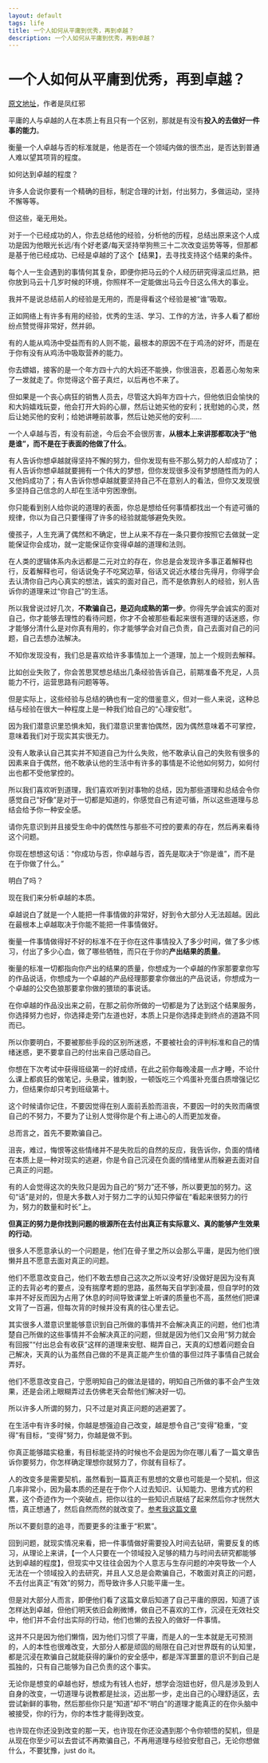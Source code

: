 ```yaml
---
layout: default
tags: life
title: 一个人如何从平庸到优秀，再到卓越？
description: 一个人如何从平庸到优秀，再到卓越？
---
```


# 一个人如何从平庸到优秀，再到卓越？ #

[原文地址](http://book.douban.com/subject/10484692/)，作者是凤红邪

平庸的人与卓越的人在本质上有且只有一个区别，那就是有没有**投入的去做好一件事的能力**。

衡量一个人卓越与否的标准就是，他是否在一个领域内做的很杰出，是否达到普通人难以望其项背的程度。

如何达到卓越的程度？

许多人会说你要有一个精确的目标，制定合理的计划，付出努力，多做运动，坚持不懈等等。

但这些，毫无用处。

对于一个已经成功的人，你去总结他的经验，分析他的历程，总结出原来这个人成功是因为他眼光长远/有个好老婆/每天坚持举狗熊三十二次改变运势等等，但那都是基于他已经成功、已经是卓越的了这个【结果】，去寻找支持这个结果的条件。

每个人一生会遇到的事情何其复杂，即便你把马云的个人经历研究得滚瓜烂熟，把你放到马云十几岁时候的环境，你照样不一定能做出马云今日这么伟大的事业。

我并不是说总结前人的经验是无用的，而是得看这个经验是被“谁”吸取。

正如网络上有许多有用的经验，优秀的生活、学习、工作的方法，许多人看了都纷纷点赞觉得非常好，然并卵。

有的人能从鸡汤中受益而有的人则不能，最根本的原因不在于鸡汤的好坏，而是在于你有没有从鸡汤中吸取营养的能力。

你去嫖娼，接客的是一个年方四十六的大妈还不能换，你很沮丧，忍着恶心匆匆来了一发就走了。你觉得这个窑子真烂，以后再也不来了。

但如果是一个丧心病狂的销售人员去，尽管这大妈年方四十六，但他依旧会愉快的和大妈嬉戏玩耍，他会打开大妈的心扉，然后让她买他的安利；抚慰她的心灵，然后让她买他的安利；给她讲睡前故事，然后让她买他的安利……

一个人卓越与否，有没有前途，今后会不会很厉害，**从根本上来讲那都取决于“他是谁”，而不是在于表面的他做了什么**。

有人告诉你想卓越就得坚持不懈的努力，但你发现有些不那么努力的人却成功了；有人告诉你想卓越就要拥有一个伟大的梦想，但你发现很多没有梦想随性而为的人又他妈成功了；有人告诉你想卓越就要坚持自己不在意别人的看法，但你又发现很多坚持自己信念的人却在生活中穷困潦倒。

你只能看到别人给你说的道理的表面，你总是想给任何事情都找出一个有迹可循的规律，你以为自己只要懂得了许多的经验就能够避免失败。

傻孩子，人生充满了偶然和不确定，世上从来不存在一条只要你按照它去做就一定能保证你会成功，就一定能保证你变得卓越的道理和法则。

在人类的逻辑体系内永远都是二元对立的存在，你总是会发现许多事正着解释也行，反着解释也可，俗话说兔子不吃窝边草，俗话又说近水楼台先得月，你得学会去认清你自己内心真实的想法，诚实的面对自己，而不是依靠别人的经验，别人告诉你的道理来过“你自己”的生活。

所以我曾说过好几次，**不欺骗自己，是迈向成熟的第一步**。你得先学会诚实的面对自己，你才能够去理性的看待问题，你才不会被那些看起来很有道理的话迷惑，你才能够分清什么是对你真有用的，你才能够学会对自己负责，自己去面对自己的问题，自己去想办法解决。

不知你发现没有，我们总是喜欢给许多事情加上一个道理，加上一个规则去解释。

比如创业失败了，你会苦思冥想总结出几条经验告诉自己，前期准备不充足，人员能力不行，运营思路有问题等等。

但是实际上，这些经验与总结的确也有一定的借鉴意义，但对一些人来说，这种总结与经验在很大一种程度上是一种我们给自己的“心理安慰”。

因为我们潜意识里恐惧未知，我们潜意识里害怕偶然，因为偶然意味着不可掌控，意味着我们对于现实其实很无力。

没有人敢承认自己其实并不知道自己为什么失败，他不敢承认自己的失败有很多的因素来自于偶然，他不敢承认他的生活中有许多的事情是不论他如何努力，如何付出也都不受他掌控的。

所以我们喜欢听到道理，我们喜欢听到对事物的总结，因为那些道理和总结会令你感觉自己“好像”是对于一切都是知道的，你感觉自己有迹可循，所以这些道理与总结会给予你一种安全感。

请你先意识到并且接受生命中的偶然性与那些不可控的要素的存在，然后再来看待这个问题。

你现在想想这句话：“你成功与否，你卓越与否，首先是取决于“你是谁”，而不是在于你做了什么。”

明白了吗？

现在我们来分析卓越的本质。

卓越说白了就是一个人能把一件事情做的非常好，好到令大部分人无法超越。因此在最根本上卓越取决于你能不能把一件事情做好。

衡量一件事情做得好不好的标准不在于你在这件事情投入了多少时间，做了多少练习，付出了多少心血，做了哪些牺牲，而只在于你的**产出结果的质量**。

衡量的标准一切都指向你产出的结果的质量，你想成为一个卓越的作家那要拿你写的作品说话，你想成为一个卓越的产品经理那要拿你做出的产品说话，你想成为一个卓越的公交色狼那要拿你做的猥琐的事说话。

在你卓越的作品没出来之前，在那之前你所做的一切都是为了达到这个结果服务，你选择努力也好，你选择走旁门左道也好，本质上只是你选择走到终点的道路不同而已。

所以你要明白，不要被那些手段的区别所迷惑，不要被社会的评判标准和自己的情绪迷惑，更不要拿自己的付出来自己感动自己。

你想在下次考试中获得班级第一的好成绩，在此之前你每晚凌晨一点才睡，不论什么课上都疯狂的做笔记，头悬梁，锥刺股，一顿饭吃三个鸡蛋补充蛋白质增强记忆力，但结果你却只考到班级第十。

这个时候请你记住，不要因觉得在别人面前丢脸而沮丧，不要因一时的失败而痛恨自己的不努力，不要为了让别人觉得你是个有上进心的人而更加发奋。

总而言之，首先不要欺骗自己。

沮丧，难过，悔恨等这些情绪并不是失败后的自然的反应，我告诉你，负面的情绪在本质上是一种对现实的逃避，你是令自己沉浸在负面的情绪里从而躲避去面对自己真正的问题。

有的人会觉得这次的失败只是因为自己的“努力”还不够，所以要更加的努力。这句“话”是对的，但是大多数人对于努力二字的认知只停留在“看起来很努力的行为，努力的数量和时长”上。

**但真正的努力是你找到问题的根源所在去付出真正有实际意义、真的能够产生效果的行动**。

很多人不愿意承认的一个问题是，他们在骨子里之所以会那么平庸，是因为他们很懒并且不愿意去面对真正的问题。

他们不愿意改变自己，他们不敢去想自己这次之所以没考好/没做好是因为没有真正的去背必考的要点，没有揣摩考题的思路，虽然每天自学到凌晨，但自学时的效率并不好反而因为占用了休息的时间导致课堂上听课的质量也不高，虽然他们把课文背了一百遍，但每次背的时候并没有真的往心里去记。

其实很多人潜意识里能够意识到自己所做的事情并不会解决真正的问题，他们也清楚自己所做的这些事情并不会解决真正的问题，但就是因为他们又会用“努力就会有回报”“付出总会有收获”这样的道理来安慰、糊弄自己，天真的幻想着问题会自己解决，天真的认为虽然自己做的不是真正能产生价值的事但过阵子事情自己就会弄好。

他们不愿意改变自己，宁愿明知自己的做法是错的，明知自己所做的事不会产生效果，还是会闭上眼糊弄过去仿佛老天会帮他们解决好一切。

所以许多人所谓的努力，只不过是对真正问题的逃避罢了。

在生活中有许多时候，你越是想强迫自己改变，越是想令自己“变得”稳重，“变得”有目标，“变得”努力，你越是做不到。

你真正能够踏实稳重，有目标能坚持的时候也不会是因为你在哪儿看了一篇文章告诉你要努力，你怎样确定理想你就努力了，你就有目标了。

人的改变多是需要契机，虽然看到一篇真正有思想的文章也可能是一个契机，但这几率非常小，因为最本质的还是在于你个人过去知识、认知能力、思维方式的积累，这个奇迹作为一个突破点，把你以往的一些知识点联结了起来然后你才恍然大悟，真正想通了，然后自然而然的就改变了。[参考我这篇文章](http://www.zhihu.com/question/23182770/answer/67086745)

所以不要刻意的追寻，而要更多的注重于“积累”。

回到问题，就现实情况来看，把一件事情做好需要投入时间去钻研，需要反复的练习，从理论上来讲，【一个人只要在一个领域投入足够的精力与时间去研究都能够达到卓越的程度】，但现实中又往往会因为个人意志与生存问题的冲突导致一个人无法在一个领域投入的去研究，并且人又总是会欺骗自己，不敢面对真正的问题，不去付出真正“有效”的努力，而导致许多人只能平庸一生。

但是对大部分人而言，即便他们看了这篇文章后知道了自己平庸的原因，知道了该怎样达到卓越，但他们明天依旧会刷微博，做自己不喜欢的工作，沉浸在无效社交中，他们并不会付出实际的行动，他们也懒的去投入的做好一件事情。

这并不只是因为他们懒惰，因为他们习惯了平庸，而是人的一生本就是无可预测的，人的本性也很难改变，大部分人都是顽固的局限在自己对世界既有的认知里，都是沉浸在欺骗自己就能获得的廉价的安全感中，都是浑浑噩噩的意识不到自己是孤独的，只有自己能够为自己负责的这个事实。

无论你是想变的卓越也好，想成为有钱人也好，想学会泡妞也好，但凡是涉及到人自身的改变，一切道理与说教都是扯淡，迈出那一步，走出自己的心理舒适区，去尝试新鲜的事物，然后那些你只是“知道”却不“明白”的道理才能真正的在你头脑中被接受，你的行为，你的本性才能得到改变。

也许现在你还没到改变的那一天，也许现在你还没遇到那个令你顿悟的契机，但是从现在你至少可以去尝试不再欺骗自己，不再用道理与经验安慰自己，无论你想做什么，不要犹豫，just do it。
